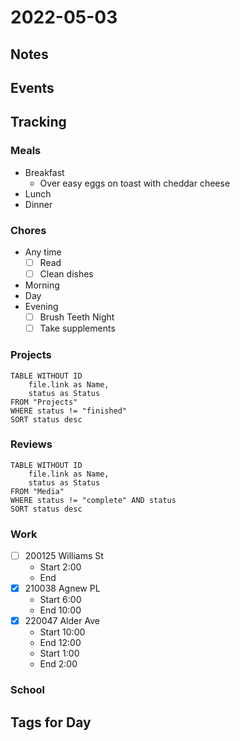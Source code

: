 # 2022-05-03
## Notes

## Events

## Tracking
### Meals
- Breakfast
	- Over easy eggs on toast with cheddar cheese
- Lunch
- Dinner

### Chores
- Any time
	- [ ] Read
	- [ ] Clean dishes
- Morning
- Day
- Evening
	- [ ] Brush Teeth Night
	- [ ] Take supplements

### Projects
```dataview
TABLE WITHOUT ID
	file.link as Name,
	status as Status
FROM "Projects"
WHERE status != "finished"
SORT status desc
```

### Reviews
```dataview
TABLE WITHOUT ID
	file.link as Name,
	status as Status
FROM "Media"
WHERE status != "complete" AND status
SORT status desc
```

### Work
- [ ] 200125 Williams St
	- Start 2:00
	- End 
- [x] 210038 Agnew PL
	- Start 6:00
	- End 10:00
- [x] 220047 Alder Ave
	- Start 10:00
	- End 12:00
	- Start 1:00
	- End 2:00

### School

## Tags for Day